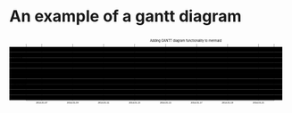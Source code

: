 # An example of a gantt diagram

<svg aria-labelledby="chart-title-remark-mermaid-0 chart-desc-remark-mermaid-0" role="img" style="max-width: 1264px;" viewBox="0 0 1264 340" xmlns="http://www.w3.org/2000/svg" width="100%" id="remark-mermaid-0"><title id="chart-title-remark-mermaid-0">Adding GANTT diagram functionality to mermaid</title><desc id="chart-desc-remark-mermaid-0"></desc><style>#remark-mermaid-0 {font-family:"trebuchet ms",verdana,arial,sans-serif;font-size:16px;fill:#333;}#remark-mermaid-0 .error-icon{fill:#552222;}#remark-mermaid-0 .error-text{fill:#552222;stroke:#552222;}#remark-mermaid-0 .edge-thickness-normal{stroke-width:2px;}#remark-mermaid-0 .edge-thickness-thick{stroke-width:3.5px;}#remark-mermaid-0 .edge-pattern-solid{stroke-dasharray:0;}#remark-mermaid-0 .edge-pattern-dashed{stroke-dasharray:3;}#remark-mermaid-0 .edge-pattern-dotted{stroke-dasharray:2;}#remark-mermaid-0 .marker{fill:#333333;stroke:#333333;}#remark-mermaid-0 .marker.cross{stroke:#333333;}#remark-mermaid-0 svg{font-family:"trebuchet ms",verdana,arial,sans-serif;font-size:16px;}#remark-mermaid-0 .mermaid-main-font{font-family:"trebuchet ms",verdana,arial,sans-serif;font-family:var(--mermaid-font-family);}#remark-mermaid-0 .exclude-range{fill:#eeeeee;}#remark-mermaid-0 .section{stroke:none;opacity:0.2;}#remark-mermaid-0 .section0{fill:rgba(102, 102, 255, 0.49);}#remark-mermaid-0 .section2{fill:#fff400;}#remark-mermaid-0 .section1,#remark-mermaid-0 .section3{fill:white;opacity:0.2;}#remark-mermaid-0 .sectionTitle0{fill:#333;}#remark-mermaid-0 .sectionTitle1{fill:#333;}#remark-mermaid-0 .sectionTitle2{fill:#333;}#remark-mermaid-0 .sectionTitle3{fill:#333;}#remark-mermaid-0 .sectionTitle{text-anchor:start;font-family:'trebuchet ms',verdana,arial,sans-serif;font-family:var(--mermaid-font-family);}#remark-mermaid-0 .grid .tick{stroke:lightgrey;opacity:0.8;shape-rendering:crispEdges;}#remark-mermaid-0 .grid .tick text{font-family:"trebuchet ms",verdana,arial,sans-serif;fill:#333;}#remark-mermaid-0 .grid path{stroke-width:0;}#remark-mermaid-0 .today{fill:none;stroke:red;stroke-width:2px;}#remark-mermaid-0 .task{stroke-width:2;}#remark-mermaid-0 .taskText{text-anchor:middle;font-family:'trebuchet ms',verdana,arial,sans-serif;font-family:var(--mermaid-font-family);}#remark-mermaid-0 .taskTextOutsideRight{fill:black;text-anchor:start;font-family:'trebuchet ms',verdana,arial,sans-serif;font-family:var(--mermaid-font-family);}#remark-mermaid-0 .taskTextOutsideLeft{fill:black;text-anchor:end;}#remark-mermaid-0 .task.clickable{cursor:pointer;}#remark-mermaid-0 .taskText.clickable{cursor:pointer;fill:#003163!important;font-weight:bold;}#remark-mermaid-0 .taskTextOutsideLeft.clickable{cursor:pointer;fill:#003163!important;font-weight:bold;}#remark-mermaid-0 .taskTextOutsideRight.clickable{cursor:pointer;fill:#003163!important;font-weight:bold;}#remark-mermaid-0 .taskText0,#remark-mermaid-0 .taskText1,#remark-mermaid-0 .taskText2,#remark-mermaid-0 .taskText3{fill:white;}#remark-mermaid-0 .task0,#remark-mermaid-0 .task1,#remark-mermaid-0 .task2,#remark-mermaid-0 .task3{fill:#8a90dd;stroke:#534fbc;}#remark-mermaid-0 .taskTextOutside0,#remark-mermaid-0 .taskTextOutside2{fill:black;}#remark-mermaid-0 .taskTextOutside1,#remark-mermaid-0 .taskTextOutside3{fill:black;}#remark-mermaid-0 .active0,#remark-mermaid-0 .active1,#remark-mermaid-0 .active2,#remark-mermaid-0 .active3{fill:#bfc7ff;stroke:#534fbc;}#remark-mermaid-0 .activeText0,#remark-mermaid-0 .activeText1,#remark-mermaid-0 .activeText2,#remark-mermaid-0 .activeText3{fill:black!important;}#remark-mermaid-0 .done0,#remark-mermaid-0 .done1,#remark-mermaid-0 .done2,#remark-mermaid-0 .done3{stroke:grey;fill:lightgrey;stroke-width:2;}#remark-mermaid-0 .doneText0,#remark-mermaid-0 .doneText1,#remark-mermaid-0 .doneText2,#remark-mermaid-0 .doneText3{fill:black!important;}#remark-mermaid-0 .crit0,#remark-mermaid-0 .crit1,#remark-mermaid-0 .crit2,#remark-mermaid-0 .crit3{stroke:#ff8888;fill:red;stroke-width:2;}#remark-mermaid-0 .activeCrit0,#remark-mermaid-0 .activeCrit1,#remark-mermaid-0 .activeCrit2,#remark-mermaid-0 .activeCrit3{stroke:#ff8888;fill:#bfc7ff;stroke-width:2;}#remark-mermaid-0 .doneCrit0,#remark-mermaid-0 .doneCrit1,#remark-mermaid-0 .doneCrit2,#remark-mermaid-0 .doneCrit3{stroke:#ff8888;fill:lightgrey;stroke-width:2;cursor:pointer;shape-rendering:crispEdges;}#remark-mermaid-0 .milestone{transform:rotate(45deg) scale(0.8,0.8);}#remark-mermaid-0 .milestoneText{font-style:italic;}#remark-mermaid-0 .doneCritText0,#remark-mermaid-0 .doneCritText1,#remark-mermaid-0 .doneCritText2,#remark-mermaid-0 .doneCritText3{fill:black!important;}#remark-mermaid-0 .activeCritText0,#remark-mermaid-0 .activeCritText1,#remark-mermaid-0 .activeCritText2,#remark-mermaid-0 .activeCritText3{fill:black!important;}#remark-mermaid-0 .titleText{text-anchor:middle;font-size:18px;fill:#333;font-family:'trebuchet ms',verdana,arial,sans-serif;font-family:var(--mermaid-font-family);}#remark-mermaid-0 :root{--mermaid-font-family:"trebuchet ms",verdana,arial,sans-serif;}</style><g></g><g></g><g text-anchor="middle" font-family="sans-serif" font-size="10" fill="none" transform="translate(75, 290)" class="grid"><path d="M0.5,-255V0.5H1114.5V-255" stroke="currentColor" class="domain"></path><g transform="translate(70.5,0)" opacity="1" class="tick"><line y2="-255" stroke="currentColor"></line><text style="text-anchor: middle;" font-size="10" stroke="none" dy="1em" y="3" fill="#000">2014-01-07</text></g><g transform="translate(209.5,0)" opacity="1" class="tick"><line y2="-255" stroke="currentColor"></line><text style="text-anchor: middle;" font-size="10" stroke="none" dy="1em" y="3" fill="#000">2014-01-09</text></g><g transform="translate(348.5,0)" opacity="1" class="tick"><line y2="-255" stroke="currentColor"></line><text style="text-anchor: middle;" font-size="10" stroke="none" dy="1em" y="3" fill="#000">2014-01-11</text></g><g transform="translate(487.5,0)" opacity="1" class="tick"><line y2="-255" stroke="currentColor"></line><text style="text-anchor: middle;" font-size="10" stroke="none" dy="1em" y="3" fill="#000">2014-01-13</text></g><g transform="translate(627.5,0)" opacity="1" class="tick"><line y2="-255" stroke="currentColor"></line><text style="text-anchor: middle;" font-size="10" stroke="none" dy="1em" y="3" fill="#000">2014-01-15</text></g><g transform="translate(766.5,0)" opacity="1" class="tick"><line y2="-255" stroke="currentColor"></line><text style="text-anchor: middle;" font-size="10" stroke="none" dy="1em" y="3" fill="#000">2014-01-17</text></g><g transform="translate(905.5,0)" opacity="1" class="tick"><line y2="-255" stroke="currentColor"></line><text style="text-anchor: middle;" font-size="10" stroke="none" dy="1em" y="3" fill="#000">2014-01-19</text></g><g transform="translate(1044.5,0)" opacity="1" class="tick"><line y2="-255" stroke="currentColor"></line><text style="text-anchor: middle;" font-size="10" stroke="none" dy="1em" y="3" fill="#000">2014-01-21</text></g></g><g><rect class="section section0" height="24" width="1226.5" y="48" x="0"></rect><rect class="section section1" height="24" width="1226.5" y="144" x="0"></rect><rect class="section section1" height="24" width="1226.5" y="168" x="0"></rect><rect class="section section0" height="24" width="1226.5" y="72" x="0"></rect><rect class="section section1" height="24" width="1226.5" y="192" x="0"></rect><rect class="section section0" height="24" width="1226.5" y="96" x="0"></rect><rect class="section section1" height="24" width="1226.5" y="216" x="0"></rect><rect class="section section0" height="24" width="1226.5" y="120" x="0"></rect><rect class="section section1" height="24" width="1226.5" y="240" x="0"></rect><rect class="section section1" height="24" width="1226.5" y="264" x="0"></rect></g><g><rect class="task done0" transform-origin="144.5px 60px" height="20" width="139" y="50" x="75" ry="3" rx="3" id="des1"></rect><rect class="task doneCrit1" transform-origin="110px 156px" height="20" width="70" y="146" x="75" ry="3" rx="3" id="task1"></rect><rect class="task doneCrit1" transform-origin="284px 180px" height="20" width="140" y="170" x="214" ry="3" rx="3" id="task2"></rect><rect class="task active0" transform-origin="388.5px 84px" height="20" width="209" y="74" x="284" ry="3" rx="3" id="des2"></rect><rect class="task activeCrit1" transform-origin="458px 204px" height="20" width="208" y="194" x="354" ry="3" rx="3" id="task3"></rect><rect class="task task0" transform-origin="667px 108px" height="20" width="348" y="98" x="493" ry="3" rx="3" id="des3"></rect><rect class="task crit1" transform-origin="736.5px 228px" height="20" width="349" y="218" x="562" ry="3" rx="3" id="task4"></rect><rect class="task task0" transform-origin="1015px 132px" height="20" width="348" y="122" x="841" ry="3" rx="3" id="des4"></rect><rect class="task task1" transform-origin="980.5px 252px" height="20" width="139" y="242" x="911" ry="3" rx="3" id="task5"></rect><rect class="task task1" transform-origin="1084.5px 276px" height="20" width="69" y="266" x="1050" ry="3" rx="3" id="task6"></rect><text class="taskText taskText0  doneText0 width-77.3818359375" y="63.5" x="144.5" font-size="11" id="des1-text">Completed task            </text><text class="taskTextOutsideRight taskTextOutside1  doneCritText1 width-168.921875" y="159.5" x="150" font-size="11" id="task1-text">Completed task in the critical line </text><text class="taskText taskText1  doneCritText1 width-135.375" y="183.5" x="284" font-size="11" id="task2-text">Implement parser and jison          </text><text class="taskText taskText0 activeText0 width-54.7265625" y="87.5" x="388.5" font-size="11" id="des2-text">Active task               </text><text class="taskText taskText1 activeCritText1 critText1 width-112.443359375" y="207.5" x="458" font-size="11" id="task3-text">Create tests for parser             </text><text class="taskText taskText0  width-56.337890625" y="111.5" x="667" font-size="11" id="des3-text">Future task               </text><text class="taskText taskText1  critText1 width-128.203125" y="231.5" x="736.5" font-size="11" id="task4-text">Future task in critical line        </text><text class="taskText taskText0  width-61.88623046875" y="135.5" x="1015" font-size="11" id="des4-text">Future task2               </text><text class="taskText taskText1  width-124.49609375" y="255.5" x="980.5" font-size="11" id="task5-text">Create tests for renderer           </text><text class="taskTextOutsideRight taskTextOutside1  width-79.21875" y="279.5" x="1124" font-size="11" id="task6-text">Add to mermaid                      </text></g><g><text class="sectionTitle sectionTitle0" font-size="11" y="98" x="10" dy="0em"><tspan x="10" alignment-baseline="central">A section</tspan></text><text class="sectionTitle sectionTitle1" font-size="11" y="218" x="10" dy="0em"><tspan x="10" alignment-baseline="central">Critical tasks</tspan></text></g><g class="today"><line class="today" y2="315" y1="25" x2="222014" x1="222014"></line></g><text class="titleText" y="25" x="632">Adding GANTT diagram functionality to mermaid</text></svg>
